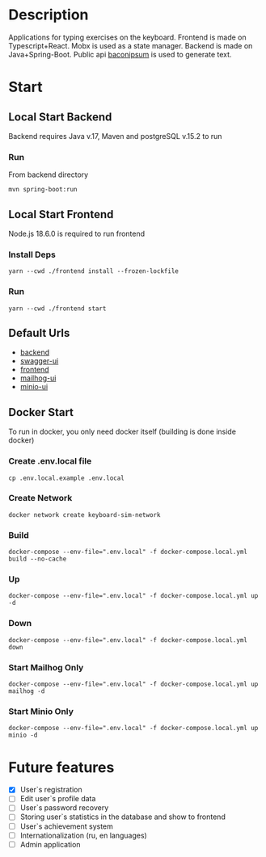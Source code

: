 # Description
Applications for typing exercises on the keyboard. Frontend is made on Typescript+React. Mobx is used as a state manager.
Backend is made on Java+Spring-Boot. Public api [baconipsum](https://baconipsum.com/) is used to generate text.

# Start
## Local Start Backend
Backend requires Java v.17, Maven and postgreSQL v.15.2 to run
### Run
From backend directory
```shell
mvn spring-boot:run
```

## Local Start Frontend
Node.js 18.6.0 is required to run frontend
### Install Deps
```shell
yarn --cwd ./frontend install --frozen-lockfile
```
### Run
```shell
yarn --cwd ./frontend start
```

## Default Urls
- [backend](http://localhost:8080)
- [swagger-ui](http://localhost:8080/swagger-ui/index.html)
- [frontend](http://localhost:3000)
- [mailhog-ui](http://localhost:8026)
- [minio-ui](http://localhost:9003)

## Docker Start
To run in docker, you only need docker itself (building is done inside docker)
### Create .env.local file
```shell
cp .env.local.example .env.local
```
### Create Network
```shell
docker network create keyboard-sim-network
```
### Build
```shell
docker-compose --env-file=".env.local" -f docker-compose.local.yml build --no-cache
```
### Up
```shell
docker-compose --env-file=".env.local" -f docker-compose.local.yml up -d
```
### Down
```shell
docker-compose --env-file=".env.local" -f docker-compose.local.yml down
```
### Start Mailhog Only
```shell
docker-compose --env-file=".env.local" -f docker-compose.local.yml up mailhog -d
```

### Start Minio Only
```shell
docker-compose --env-file=".env.local" -f docker-compose.local.yml up minio -d
```

# Future features
- [X] User`s registration
- [ ] Edit user`s profile data
- [ ] User`s password recovery
- [ ] Storing user`s statistics in the database and show to frontend
- [ ] User`s achievement system
- [ ] Internationalization (ru, en languages)
- [ ] Admin application